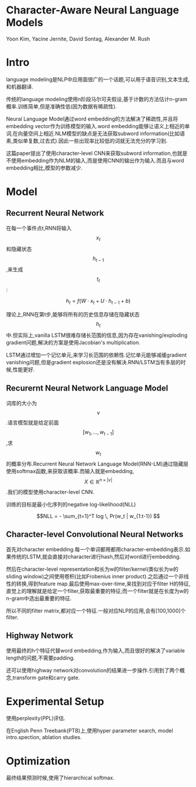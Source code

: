 # Character-Aware Neural Language Models

Yoon Kim, Yacine Jernite, David Sontag, Alexander M. Rush

# Intro

language modeling是NLP中应用面很广的一个话题,可以用于语音识别,文本生成,和机器翻译.

传统的language modeling使用n阶段马尔可夫假设,基于计数的方法估计n-gram概率.训练简单,但是准确性低(因为数据有稀疏性).

Neural Language Model通过word embedding的方法解决了稀疏性,并且将embedding vector作为训练模型的输入.word embedding能够让语义上相近的单词,在向量空间上相近.NLM模型的缺点是无法获取subword information(比如语素,类似单复数,过去式).因此一些出现率比较低的词就无法充分的学习到.

这篇paper提出了使用character-level CNN来获取subword information,也就是不使用embedding作为NLM的输入,而是使用CNN的输出作为输入.而且与word embedding相比,模型的参数减少.

# Model

## Recurrent Neural Network

在每一个事件点t,RNN将输入$$x_t$$和隐藏状态$$h_{t-1}$$,来生成$$t_{t}$$:

$$h_t = f(W \cdot x_t + U \cdot h_{t-1} + b)$$

理论上,RNN在第t步,能够将所有的历史信息存储在隐藏状态$$h_t$$中.但实际上,vanilla LSTM很难存储长范围的信息,因为存在vanishing/exploding gradient问题,解决的方案是使用Jacobian's multiplication.

LSTM通过增加一个记忆单元,来学习长范围的依赖性.记忆单元能够减缓gradient vanishing问题,但是gradient explosion还是没有解决.RNN/LSTM当有多层的时候,性能更好.

## Recurernt Neural Network Language Model

词库的大小为$$\nu$$.语言模型就是给定前面$$[w_1, ..., w_{t-1}]$$,求$$w_t$$的概率分布.Recurrent Neural Network Language Model(RNN-LM)通过隐藏层使用softmax函数,来获取该概率.而输入就是embedding,$$X \in \mathbb{R}^{n \times |\nu|}$$.我们的模型使用character-level CNN.

训练的目标是最小化序列的negative log-likelihood(NLL)

$$NLL = - \sum_{t=1}^T log \, Pr(w_t | w_{1:t-1}) $$

## Character-level Convolutional Neural Networks

首先对character embedding.每一个单词都用都用character-embedding表示.如果传统的LSTM,就会直接对character进行hash,然后对word进行embedding.

然后在character-level representation和长为w的filter/kernel(类似长为w的sliding window)之间使用卷积(比如Frobenius inner product).之后通过一个非线性的转换,得到feature map.最后使用max-over-time,来找到对应于filter H的特征,直觉上的理解就是给定一个filter,获取最重要的特征;而一个filter就是在长度为w的n-gram中选出最重要的特征.

所以不同的filter matrix,都对应一个特征.一般对应NLP的应用,会有[100,1000]个filter.

## Highway Network

使用最终的h个特征代替word embedding,作为输入,而且很好的解决了variable length的问题,不需要padding.

还可以使用highway network对convolution的结果进一步操作.引用到了两个概念,transform gate和carry gate.

# Experimental Setup

使用perplexity(PPL)评估.

在English Penn Treebank(PTB)上,使用hyper parameter search, model intro.spection, ablation studies.

# Optimization

最终结果预测时候,使用了hierarchical softmax.